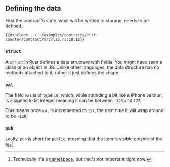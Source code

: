 ## Defining the data

First the contract's state, what will be written to storage, needs to be defined.

```rust,noplayground,ignore
{{#include ../../examples/contracts/rust-counter/contract/src/lib.rs:10:12}}
```

### `struct`
A `struct` in Rust defines a data structure with fields.  You might have seen a class or an object in JS. Unlike other languages, the data structure has no methods attached to it, rather it just defines the shape.

### `val`
The field `val` is of type `i8`, which, while sounding a bit like a iPhone version, is a signed 8-bit integer meaning it can be between `-128` and `127`.

This means once `val` is incremented to `127`, the next time it will wrap around to be `-128`.

### `pub`

Lastly, `pub` is short for `public`, meaning that the item is visible outside of the file[^note].

[^note]: Technically it's a [namespace](https://doc.rust-lang.org/reference/visibility-and-privacy.html), but that's not important right now.
